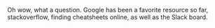 Oh wow, what a question. Google has been a favorite resource so far, stackoverflow, finding cheatsheets online, as well as the Slack board.
